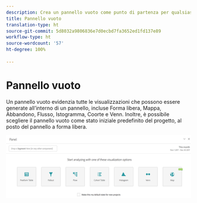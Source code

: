 ```yaml
---
description: Crea un pannello vuoto come punto di partenza per qualsiasi visualizzazione.
title: Pannello vuoto
translation-type: ht
source-git-commit: 5d8032a9806836e7d0ecbd7fa3652ed1fd137e89
workflow-type: ht
source-wordcount: '57'
ht-degree: 100%

---
```



# Pannello vuoto

Un pannello vuoto evidenzia tutte le visualizzazioni che possono essere generate all’interno di un pannello, incluse Forma libera, Mappa, Abbandono, Flusso, Istogramma, Coorte e Venn. Inoltre, è possibile scegliere il pannello vuoto come stato iniziale predefinito del progetto, al posto del pannello a forma libera.

![](assets/blank_panel.png)

